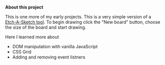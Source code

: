 **About this project**

This is one more of my early projects. This is a very simple version of a [Etch-A-Sketch tool](https://susi189.github.io/etch-a-sketch/index.html). To begin drawing click the "New board" button, choose the size of the board and start drawing.

Here I learned more about

- DOM manipulation with vanilla JavaScript
- CSS Grid
- Adding and removing event listners
